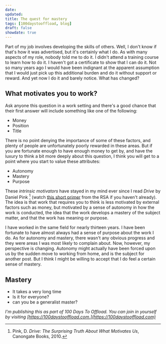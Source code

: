 ```yaml
---
date:
updated:
title: The quest for mastery
tags: [100daystooffload, blog]
draft: false
showdate: true
---
```


Part of my job involves developing the skills of others. Well, I don't know if that's how it was advertised, but it's certainly what I do. As with many aspects of my role, nobody told me to do it. I didn't attend a training course to learn how to do it. I haven't got a certificate to show that I can do it. Not so many years ago I would have been indignant at the apparent assumption that I would just pick up this additional burden and do it without support or reward. And yet now I do it and barely notice. What has changed?

## What motivates you to work?

Ask anyone this question in a work setting and there's a good chance that their first answer will include something like one of the following:

* Money
* Position
* Title

There is no point denying the importance of some of these factors, and plenty of people are unfortunately poorly rewarded in these areas. But if you are fortunate enough to have enough money to get by, and have the luxury to think a bit more deeply about this question, I think you will get to a point where you start to value these attributes:

* Autonomy
* Mastery
* Purpose

These *intrinsic motivators* have stayed in my mind ever since I read *Drive* by Daniel Pink [^1] (watch [this short primer](https://youtu.be/u6XAPnuFjJc) from the RSA if you haven't already). The idea is that work that requires you to think is less motivated by external factors such as money, but motivated by a sense of autonomy in how the work is conducted, the idea that the work develops a mastery of the subject matter, and that the work has meaning or purpose.

[^1]: Pink, D. *Drive: The Surprising Truth About What Motivates Us*, Canongate Books, 2010.

I have worked in the same field for nearly thirteen years. I have been fortunate to have almost always had a sense of purpose about the work I do. As for autonomy and mastery, there wasn't any obvious progress and they were areas I was most likely to complain about. Now, however, my perspective is changing. Autonomy might actually have been forced upon us by the sudden move to working from home, and is the subject for another post. But I think I might be willing to accept that I do feel a certain sense of mastery.

## Mastery

* It takes a very long time
* Is it for everyone?
* can you be a generalist master?

*I'm publishing this as part of 100 Days To Offload. You can join in yourself by visiting [https://100daystooffload.com.](https://100daystooffload.com)*
